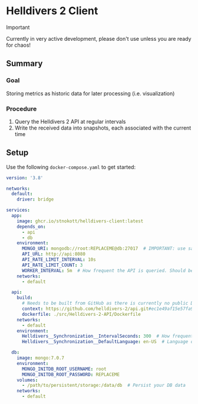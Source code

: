 # Helldivers 2 Client

> [!IMPORTANT]  
> Currently in very active development, please don't use unless you are ready for chaos!

## Summary

### Goal
 Storing metrics as historic data for later processing (i.e. visualization)

### Procedure
1. Query the Helldivers 2 API at regular intervals
2. Write the received data into snapshots, each associated with the current time

## Setup

Use the following `docker-compose.yaml` to get started:

```yaml
version: '3.8'

networks:
  default:
    driver: bridge

services:
  app:
    image: ghcr.io/stnokott/helldivers-client:latest
    depends_on:
      - api
      - db
    environment:
      MONGO_URI: mongodb://root:REPLACEME@db:27017  # IMPORTANT: use same credentials as in the <db> container.
      API_URL: http://api:8080
      API_RATE_LIMIT_INTERVAL: 10s
      API_RATE_LIMIT_COUNT: 3
      WORKER_INTERVAL: 5m  # How frequent the API is queried. Should be no less than API update interval below.
    networks:
      - default

  api:
    build:
      # Needs to be built from GitHub as there is currently no public Docker image available
      context: https://github.com/helldivers-2/api.git#ec1e49af15e57fa9b6a464ca5463f3618ee01dac
      dockerfile: ./src/Helldivers-2-API/Dockerfile
    networks:
      - default
    environment:
      Helldivers__Synchronization__IntervalSeconds: 300  # How frequent the API data is updated.
      Helldivers__Synchronization__DefaultLanguage: en-US  # Language of strings such as Major Order text.

  db:
    image: mongo:7.0.7
    environment:
      MONGO_INITDB_ROOT_USERNAME: root
      MONGO_INITDB_ROOT_PASSWORD: REPLACEME
    volumes:
      - /path/to/persistent/storage:/data/db  # Persist your DB data
    networks:
      - default
```

